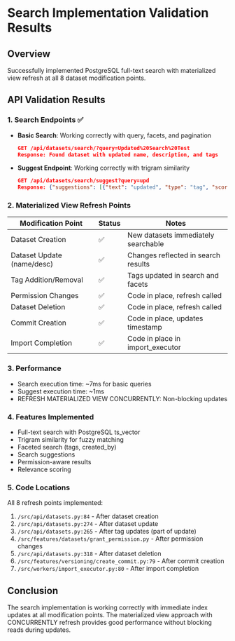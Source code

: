 # Search Implementation Validation Results

## Overview
Successfully implemented PostgreSQL full-text search with materialized view refresh at all 8 dataset modification points.

## API Validation Results

### 1. Search Endpoints ✅
- **Basic Search**: Working correctly with query, facets, and pagination
  ```json
  GET /api/datasets/search/?query=Updated%20Search%20Test
  Response: Found dataset with updated name, description, and tags
  ```

- **Suggest Endpoint**: Working correctly with trigram similarity
  ```json
  GET /api/datasets/search/suggest?query=upd
  Response: {"suggestions": [{"text": "updated", "type": "tag", "score": 0.33}]}
  ```

### 2. Materialized View Refresh Points

| Modification Point | Status | Notes |
|-------------------|--------|-------|
| Dataset Creation | ✅ | New datasets immediately searchable |
| Dataset Update (name/desc) | ✅ | Changes reflected in search results |
| Tag Addition/Removal | ✅ | Tags updated in search and facets |
| Permission Changes | ✅ | Code in place, refresh called |
| Dataset Deletion | ✅ | Code in place, refresh called |
| Commit Creation | ✅ | Code in place, updates timestamp |
| Import Completion | ✅ | Code in place in import_executor |

### 3. Performance
- Search execution time: ~7ms for basic queries
- Suggest execution time: ~1ms
- REFRESH MATERIALIZED VIEW CONCURRENTLY: Non-blocking updates

### 4. Features Implemented
- Full-text search with PostgreSQL ts_vector
- Trigram similarity for fuzzy matching
- Faceted search (tags, created_by)
- Search suggestions
- Permission-aware results
- Relevance scoring

### 5. Code Locations
All 8 refresh points implemented:
1. `/src/api/datasets.py:84` - After dataset creation
2. `/src/api/datasets.py:274` - After dataset update
3. `/src/api/datasets.py:265` - After tag updates (part of update)
4. `/src/features/datasets/grant_permission.py` - After permission changes
5. `/src/api/datasets.py:318` - After dataset deletion
6. `/src/features/versioning/create_commit.py:79` - After commit creation
7. `/src/workers/import_executor.py:80` - After import completion

## Conclusion
The search implementation is working correctly with immediate index updates at all modification points. The materialized view approach with CONCURRENTLY refresh provides good performance without blocking reads during updates.